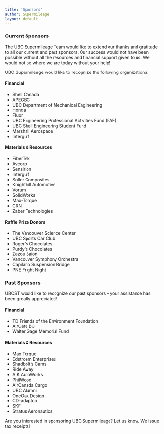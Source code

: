 ```yaml
---
title: 'Sponsors'
author: Supermileage
layout: default
---
```


### Current Sponsors

The UBC Supermileage Team would like to extend our thanks and gratitude to all our current and past sponsors. Our success would not have been possible without all the resources and financial support given to us. We would not be where we are today without your help!

UBC Supermileage would like to recognize the following organizations:

#### Financial

  * Shell Canada
  * APEGBC
  * UBC Department of Mechanical Engineering
  * Honda 
  * Fluor
  * UBC Engineering Professional Activities Fund (PAF)
  * UBC Shell Engineering Student Fund
  * Marshall Aerospace
  * Intergulf

#### Materials & Resources

  * FiberTek
  * Avcorp
  * Sensirion 
  * Intergulf 
  * Soller Composites 
  * Knighthill Automotive
  * Vorum
  * SolidWorks
  * Max-Torque
  * CRN
  * Zaber Technologies
 
#### Raffle Prize Donors
  * The Vancouver Science Center 
  * UBC Sports Car Club 
  * Roger's Chocolates 
  * Purdy's Chocolates 
  * Zazou Salon 
  * Vancouver Symphony Orchestra 
  * Capilano Suspension Bridge 
  * PNE Fright Night 

### Past Sponsors

UBCST would like to recognize our past sponsors &#8211; your assistance has been greatly appreciated!

#### Financial

  * TD Friends of the Environment Foundation
  * AirCare BC
  * Walter Gage Memorial Fund

#### Materials & Resources

  * Max Torque
  * Edstroem Enterprises
  * Shadbolt&#8217;s Cams
  * Ride Away
  * A.K AutoWorks
  * PhilWood
  * AirCanada Cargo
  * UBC Alumni
  * OneOak Design
  * CD-adaptco
  * SKF
  * Stratus Aeronautics

Are you interested in sponsoring UBC Supermileage? Let us know. We issue tax receipts!
